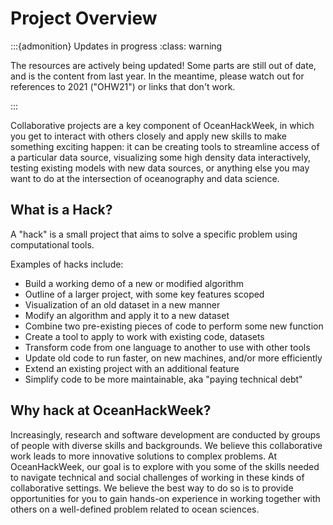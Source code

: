 # Project Overview

:::{admonition} Updates in progress
:class: warning

The resources are actively being updated! Some parts are still out of date, and is the content from last year. In the meantime, please watch out for references to 2021 ("OHW21") or links that don't work.

:::

Collaborative projects are a key component of OceanHackWeek, in which you get to interact with others closely and apply new skills to make something exciting happen: it can be creating tools to streamline access of a particular data source, visualizing some high density data interactively, testing existing models with new data sources, or anything else you may want to do at the intersection of oceanography and data science.

## What is a Hack?

A "hack" is a small project that aims to solve a specific problem using computational tools.

Examples of hacks include:

* Build a working demo of a new or modified algorithm
* Outline of a larger project, with some key features scoped
* Visualization of an old dataset in a new manner
* Modify an algorithm and apply it to a new dataset
* Combine two pre-existing pieces of code to perform some new function
* Create a tool to apply to work with existing code, datasets
* Transform code from one language to another to use with other tools
* Update old code to run faster, on new machines, and/or more efficiently
* Extend an existing project with an additional feature
* Simplify code to be more maintainable, aka "paying technical debt"



## Why hack at OceanHackWeek?

Increasingly, research and software development are conducted by groups of people with diverse skills and backgrounds. We believe this collaborative work leads to more innovative solutions to complex problems. At OceanHackWeek, our goal is to explore with you some of the skills needed to navigate technical and social challenges of working in these kinds of collaborative settings. We believe the best way to do so is to provide opportunities for you to gain hands-on experience in working together with others on a well-defined problem related to ocean sciences.

